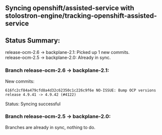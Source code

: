 ## Syncing openshift/assisted-service with stolostron-engine/tracking-openshift-assisted-service

## Status Summary:

release-ocm-2.6 -> backplane-2.1: Picked up 1 new commits.  
release-ocm-2.5 -> backplane-2.0: Already in sync.  

### Branch release-ocm-2.6 -> backplane-2.1:

New commits:

```
616fc2cf84a479cfd8a4d32c62350c1c226c9f6e NO-ISSUE: Bump OCP versions release 4.9.41 -> 4.9.42 (#4122)
```

Status: Syncing successful

### Branch release-ocm-2.5 -> backplane-2.0:

Branches are already in sync, nothing to do.

